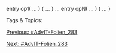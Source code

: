   entry op1( ... ) {    ...
  }
  ...
  entry opN( ... ) {
    ...  }

   Tags & Topics:
   

[Previous: #AdvIT-Folien_283](AdvIT-Folien_283.md)

[Next: #AdvIT-Folien_283](AdvIT-Folien_283.md)